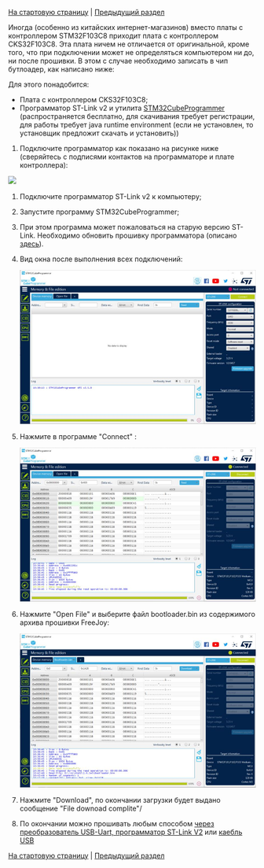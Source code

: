 [На стартовую страницу](../README.md) | [Предыдущий раздел](Прошивка-контроллера.md)

Иногда (особенно из китайских интернет-магазинов) вместо платы с контроллером STM32F103C8 приходит плата с контроллером CKS32F103C8. Эта плата ничем не отличается от оригинальной, кроме того, что при подключении может не определяться компьютером ни до, ни после прошивки. В этом с случае необходимо записать в чип бутлоадер, как написано ниже:

Для этого понадобится:

- Плата с контроллером CKS32F103C8;
- Программатор ST-Link v2 и утилита [STM32CubeProgrammer](https://www.st.com/en/development-tools/stm32cubeprog.html#get-software) (распространяется бесплатно, для скачивания требует регистрации, для работы требует java runtime environment (если не установлен, то установщик предложит скачать и установить))

1. Подключите программатор как показано на рисунке ниже (сверяйтесь с подписями контактов на программаторе и плате контроллера):

![](../images/1.jpg)

1. Подключите программатор ST-Link v2 к компьютеру;

1. Запустите программу STM32CubeProgrammer;

1. При этом программа может пожаловаться на старую версию ST-Link. Необходимо обновить прошивку программатора (описано [здесь](Прошивка-программатора-ST-Link-v2.md)).

1. Вид окна после выполнения всех подключений:

   ![](..\images\06.jpg)

1. Нажмите в программе "Connect" :

   ![](..\images\07.jpg)

1. Нажмите "Open File" и выберите файл bootloader.bin из содержимого архива прошивки FreeJoy:

   ![](..\images\08.jpg)

1. Нажмите "Download", по окончании загрузки будет выдано сообщение "File downoad complite"/

1. По окончании можно прошивать любым способом [через преобразователь USB-Uart, программатор ST-Link V2](Прошивка-контроллера.md) или [каебль USB](Загрузчик-прошивки.md) 

[На стартовую страницу](../README.md) | [Предыдущий раздел](Прошивка-контроллера.md) 